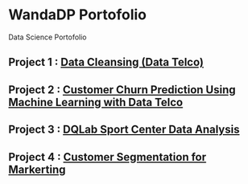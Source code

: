 # WandaDP Portofolio
Data Science Portofolio

## Project 1 : [Data Cleansing (Data Telco)](https://github.com/WandaDP/DataCleansing)

## Project 2 : [Customer Churn Prediction Using Machine Learning with Data Telco](https://github.com/WandaDP/CustomerChurnPrediction)

## Project 3 : [DQLab Sport Center Data Analysis](https://github.com/WandaDP/DQLabSportCenterDataAnalysis)

## Project 4 : [Customer Segmentation for Markerting](https://github.com/WandaDP/CustomerSegmentation)
